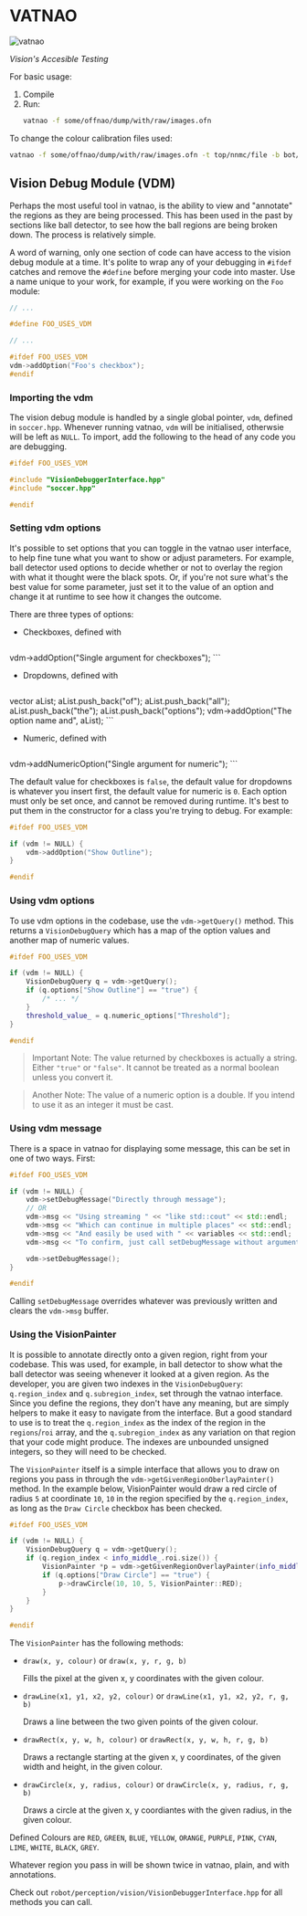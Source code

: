 # VATNAO

![vatnao](ui/resources/vatnaologo.png)

_Vision's Accesible Testing_

For basic usage:

1. Compile
2. Run:
    ```bash
    vatnao -f some/offnao/dump/with/raw/images.ofn
    ```

To change the colour calibration files used: 

```bash
vatnao -f some/offnao/dump/with/raw/images.ofn -t top/nnmc/file -b bot/nnmc/file
```

## Vision Debug Module (VDM)

Perhaps the most useful tool in vatnao, is the ability to view and "annotate" the regions as they are being processed.
This has been used in the past by sections like ball detector, to see how the ball regions are being broken down. The process is relatively simple.

A word of warning, only one section of code can have access to the vision debug module at a time. It's polite to wrap any of your debugging in `#ifdef` catches and remove the `#define` before merging
your code into master. Use a name unique to your work, for example, if you were working on the `Foo` module:

```c++
// ...

#define FOO_USES_VDM

// ...

#ifdef FOO_USES_VDM
vdm->addOption("Foo's checkbox");
#endif
```

### Importing the vdm

The vision debug module is handled by a single global pointer, `vdm`, defined in `soccer.hpp`. Whenever running vatnao, `vdm` will be initialised, otherwsie will be left as `NULL`.
To import, add the following to the head of any code you are debugging.

```c++
#ifdef FOO_USES_VDM

#include "VisionDebuggerInterface.hpp"
#include "soccer.hpp"

#endif
```

### Setting vdm options

It's possible to set options that you can toggle in the vatnao user interface, to help fine tune what you want to show or adjust parameters. For example, ball detector used options to decide whether or not to overlay the region with what it thought were the black spots. Or, if you're not sure what's the best value for some parameter, just set it to the value of an option and change it at runtime to see how it changes the outcome.

There are three types of options:

* Checkboxes, defined with
    ```c++
vdm->addOption("Single argument for checkboxes");
    ```
* Dropdowns, defined with
    ```c++
vector<string> aList;
aList.push_back("of");
aList.push_back("all");
aList.push_back("the");
aList.push_back("options");
vdm->addOption("The option name and", aList);
    ```
* Numeric, defined with
    ```c++
vdm->addNumericOption("Single argument for numeric");
    ```

The default value for checkboxes is `false`, the default value for dropdowns is whatever you insert first, the default value for numeric is `0`.
Each option must only be set once, and cannot be removed during runtime. It's best to put them in the constructor for a class you're trying to debug. For example:

```c++
#ifdef FOO_USES_VDM

if (vdm != NULL) {
    vdm->addOption("Show Outline");
}

#endif
```

### Using vdm options

To use vdm options in the codebase, use the `vdm->getQuery()` method. This returns a `VisionDebugQuery` which has a map of the option values and another map of numeric values.

```c++
#ifdef FOO_USES_VDM

if (vdm != NULL) {
    VisionDebugQuery q = vdm->getQuery();
    if (q.options["Show Outline"] == "true") {
        /* ... */
    }
    threshold_value_ = q.numeric_options["Threshold"];
}

#endif
```

> Important Note: The value returned by checkboxes is actually a string. Either `"true"` or `"false"`. It cannot be treated as a normal boolean unless you convert it.

> Another Note: The value of a numeric option is a double. If you intend to use it as an integer it must be cast.

### Using vdm message

There is a space in vatnao for displaying some message, this can be set in one of two ways. First:

```c++
#ifdef FOO_USES_VDM

if (vdm != NULL) {
    vdm->setDebugMessage("Directly through message");
    // OR
    vdm->msg << "Using streaming " << "like std::cout" << std::endl;
    vdm->msg << "Which can continue in multiple places" << std::endl;
    vdm->msg << "And easily be used with " << variables << std::endl;
    vdm->msg << "To confirm, just call setDebugMessage without arguments";

    vdm->setDebugMessage();
}

#endif
```

Calling `setDebugMessage` overrides whatever was previously written and clears the `vdm->msg` buffer.

### Using the VisionPainter

It is possible to annotate directly onto a given region, right from your codebase. This was used, for example, in ball detector to show what the ball detector was seeing whenever it looked at a given region.
As the developer, you are given two indexes in the `VisionDebugQuery`: `q.region_index` and `q.subregion_index`, set through the vatnao interface.
Since you define the regions, they don't have any meaning, but are simply helpers to make it easy to navigate from the interface. But a good standard to use is to treat the `q.region_index` as the index of the region in the `regions`/`roi` array, and the `q.subregion_index` as any variation on that region that your code might produce.
The indexes are unbounded unsigned integers, so they will need to be checked.

The `VisionPainter` itself is a simple interface that allows you to draw on regions you pass in through the `vdm->getGivenRegionOberlayPainter()` method.
In the example below, VisionPainter would draw a red circle of radius `5` at coordinate `10`, `10` in the region specified by the `q.region_index`, as long as the `Draw Circle` checkbox has been checked.

```c++
#ifdef FOO_USES_VDM

if (vdm != NULL) {
    VisionDebugQuery q = vdm->getQuery();
    if (q.region_index < info_middle_.roi.size()) {
        VisionPainter *p = vdm->getGivenRegionOverlayPainter(info_middle_.roi[q.region_index]);
        if (q.options["Draw Circle"] == "true") {
            p->drawCircle(10, 10, 5, VisionPainter::RED);
        }
    }
}

#endif
```

The `VisionPainter` has the following methods:
* `draw(x, y, colour)` or `draw(x, y, r, g, b)`

    Fills the pixel at the given x, y coordinates with the given colour.

* `drawLine(x1, y1, x2, y2, colour)` or `drawLine(x1, y1, x2, y2, r, g, b)`

    Draws a line between the two given points of the given colour.

* `drawRect(x, y, w, h, colour)` or `drawRect(x, y, w, h, r, g, b)`

    Draws a rectangle starting at the given x, y coordinates, of the given width and height, in the given colour.

* `drawCircle(x, y, radius, colour)` or `drawCircle(x, y, radius, r, g, b)`

    Draws a circle at the given x, y coordiantes with the given radius, in the given colour.

Defined Colours are `RED`, `GREEN`, `BLUE`, `YELLOW`, `ORANGE`, `PURPLE`, `PINK`, `CYAN`, `LIME`, `WHITE`, `BLACK`, `GREY`.

Whatever region you pass in will be shown twice in vatnao, plain, and with annotations.

Check out `robot/perception/vision/VisionDebuggerInterface.hpp` for all methods you can call.
